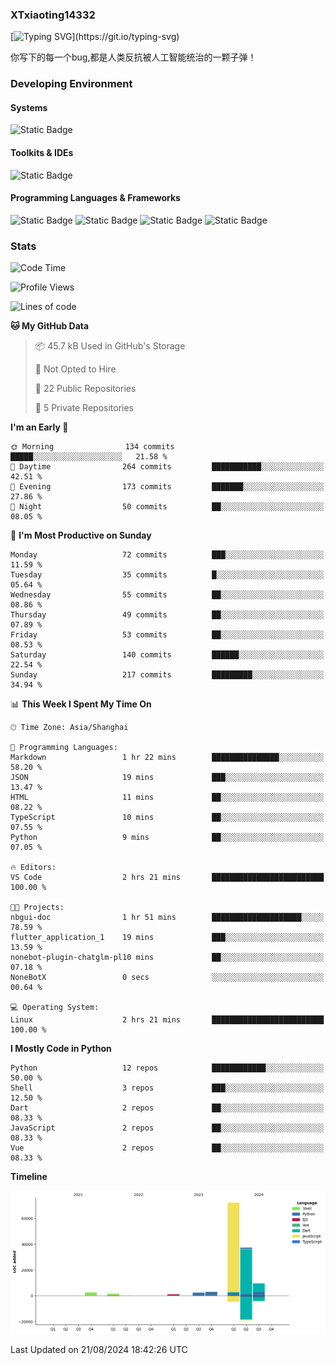 ### XTxiaoting14332

[![Typing SVG](https://readme-typing-svg.herokuapp.com?font=JetBrians+Mono&pause=1000&random=false&width=435&lines=Hello+World!)](https://git.io/typing-svg)

你写下的每一个bug,都是人类反抗被人工智能统治的一颗子弹！

### Developing Environment

#### Systems

![Static Badge](https://img.shields.io/badge/Ubuntu-%20?style=flat-square&logo=ubuntu&logoColor=white&color=E34F26)

#### Toolkits & IDEs

![Static Badge](https://img.shields.io/badge/Visual%20Studio%20Code-%20?style=flat-square&logo=visualstudiocode&logoColor=white&color=blue)

#### Programming Languages & Frameworks

![Static Badge](https://img.shields.io/badge/Dart-%20?style=flat-square&logo=dart&logoColor=white&color=0175C2)
![Static Badge](https://img.shields.io/badge/Flutter-%20?style=flat-square&logo=flutter&logoColor=white&color=02569B)
![Static Badge](https://img.shields.io/badge/Python-%20?style=flat-square&logo=python&logoColor=white&color=E7A781)
![Static Badge](https://img.shields.io/badge/Bash%20Shell-%20?style=flat-square&logo=shell&logoColor=white&color=49D868)

### Stats

<!--START_SECTION:waka-->
![Code Time](http://img.shields.io/badge/Code%20Time-105%20hrs%2026%20mins-blue)

![Profile Views](http://img.shields.io/badge/Profile%20Views-0-blue)

![Lines of code](https://img.shields.io/badge/From%20Hello%20World%20I%27ve%20Written-129.4%20thousand%20lines%20of%20code-blue)

**🐱 My GitHub Data** 

> 📦 45.7 kB Used in GitHub's Storage 
 > 
> 🚫 Not Opted to Hire
 > 
> 📜 22 Public Repositories 
 > 
> 🔑 5 Private Repositories 
 > 
**I'm an Early 🐤** 

```text
🌞 Morning                134 commits         █████░░░░░░░░░░░░░░░░░░░░   21.58 % 
🌆 Daytime                264 commits         ███████████░░░░░░░░░░░░░░   42.51 % 
🌃 Evening                173 commits         ███████░░░░░░░░░░░░░░░░░░   27.86 % 
🌙 Night                  50 commits          ██░░░░░░░░░░░░░░░░░░░░░░░   08.05 % 
```
📅 **I'm Most Productive on Sunday** 

```text
Monday                   72 commits          ███░░░░░░░░░░░░░░░░░░░░░░   11.59 % 
Tuesday                  35 commits          █░░░░░░░░░░░░░░░░░░░░░░░░   05.64 % 
Wednesday                55 commits          ██░░░░░░░░░░░░░░░░░░░░░░░   08.86 % 
Thursday                 49 commits          ██░░░░░░░░░░░░░░░░░░░░░░░   07.89 % 
Friday                   53 commits          ██░░░░░░░░░░░░░░░░░░░░░░░   08.53 % 
Saturday                 140 commits         ██████░░░░░░░░░░░░░░░░░░░   22.54 % 
Sunday                   217 commits         █████████░░░░░░░░░░░░░░░░   34.94 % 
```


📊 **This Week I Spent My Time On** 

```text
🕑︎ Time Zone: Asia/Shanghai

💬 Programming Languages: 
Markdown                 1 hr 22 mins        ███████████████░░░░░░░░░░   58.20 % 
JSON                     19 mins             ███░░░░░░░░░░░░░░░░░░░░░░   13.47 % 
HTML                     11 mins             ██░░░░░░░░░░░░░░░░░░░░░░░   08.22 % 
TypeScript               10 mins             ██░░░░░░░░░░░░░░░░░░░░░░░   07.55 % 
Python                   9 mins              ██░░░░░░░░░░░░░░░░░░░░░░░   07.05 % 

🔥 Editors: 
VS Code                  2 hrs 21 mins       █████████████████████████   100.00 % 

🐱‍💻 Projects: 
nbgui-doc                1 hr 51 mins        ████████████████████░░░░░   78.59 % 
flutter_application_1    19 mins             ███░░░░░░░░░░░░░░░░░░░░░░   13.59 % 
nonebot-plugin-chatglm-pl10 mins             ██░░░░░░░░░░░░░░░░░░░░░░░   07.18 % 
NoneBotX                 0 secs              ░░░░░░░░░░░░░░░░░░░░░░░░░   00.64 % 

💻 Operating System: 
Linux                    2 hrs 21 mins       █████████████████████████   100.00 % 
```

**I Mostly Code in Python** 

```text
Python                   12 repos            ████████████░░░░░░░░░░░░░   50.00 % 
Shell                    3 repos             ███░░░░░░░░░░░░░░░░░░░░░░   12.50 % 
Dart                     2 repos             ██░░░░░░░░░░░░░░░░░░░░░░░   08.33 % 
JavaScript               2 repos             ██░░░░░░░░░░░░░░░░░░░░░░░   08.33 % 
Vue                      2 repos             ██░░░░░░░░░░░░░░░░░░░░░░░   08.33 % 
```



**Timeline**

![Lines of Code chart](https://raw.githubusercontent.com/XTxiaoting14332/XTxiaoting14332/main/assets/bar_graph.png)


 Last Updated on 21/08/2024 18:42:26 UTC
<!--END_SECTION:waka-->